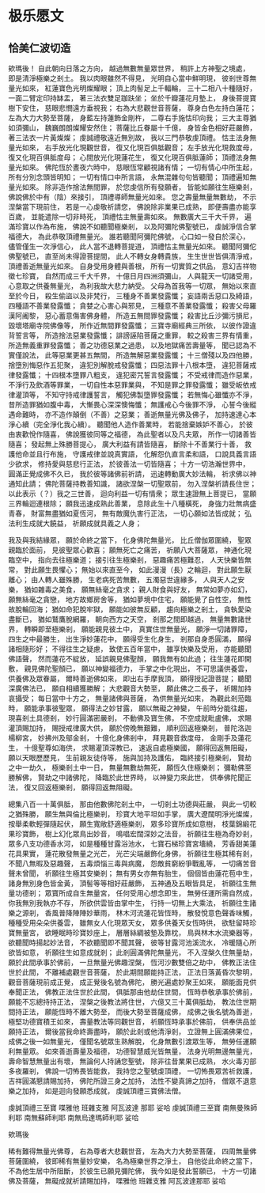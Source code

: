 # 极乐愿文

## 恰美仁波切造

欸瑪後！
自此朝向日落之方向，
越過無數無量眾世界，
稍許上方神聖之境處，
即是清淨極樂之剎土。
我以肉眼雖然不得見，
光明自心當中鮮明現，
彼剎世尊無量光如來，
紅蓮寶色光明燦耀眼；
頂上肉髻足上千輻輪，
三十二相八十種隨好，
一面二臂定印持缽盂，
著三法衣雙足跏趺坐；
坐於千瓣蓮花月墊上，
身後菩提寶樹下安住，
慈眼悲憫遠方垂視我；
右為大悲觀世音菩薩，
尊身白色左持白蓮花；
左為大力大勢至菩薩，
身藍左持蓮飾金剛杵，
二尊右手施怙印向我；
三大主尊猶如須彌山，
魏巍朗朗燦耀安然住；
菩薩比丘眷屬十千億，
身皆金色相好莊嚴飾，
著三法衣一片黃燦燦；
虔誠禮敬遠近無別故，
我以三門恭敬虔頂禮。
怙主法身無量光如來，
右手放光化現觀世音，
復又化現百俱胝觀音；
左手放光化現救度母，
復又化現百俱胝度母；
心間放光化現蓮花生，
復又化現百俱胝蓮師；
頂禮法身無量光如來。
佛陀恆於晝夜六時中，
慈眼恆常顧視諸有情；
一切有情心中所生起，
所有分別念頭皆明知；
一切有情口中所言語，
永無混雜句句皆聽聞；
頂禮遍知無量光如來。
除非造作捨法無間罪，
於您虔信所有發願者，
皆能如願往生極樂剎，
佛說佛於中有（陰）來接引，
頂禮導師無量光如來。
您之壽量無量無數劫，
不示涅槃當下現前住，
若是一心虔敬祈請您，
佛說除非業果已成熟，
即便壽盡亦能享百歲，
並能遣除一切非時死，
頂禮怙主無量壽如來。
無數廣大三千大千界，
遍滿珍寶以作為布施，
佛說不如聽聞極樂剎，
以及阿彌陀佛聖號已，
虔誠淨信合掌福德大，
為此恭敬頂禮無量光。
誰若聽聞阿彌陀佛號，
心口如一發自於深心，
儘管僅生一次淨信心，
此人當不退轉菩提道，
頂禮怙主無量光如來。
聽聞阿彌佗佛聖號已，
直至尚未得證菩提間，
此人不轉女身轉貴族，
生生世世皆俱清淨戒，
頂禮善逝無量光如來。
自身受用身體與善根，
所有一切實質之供品，
意幻吉祥物徵七珍寶，
自然而成三千大千界，
十億日月四洲須彌山，
人與龍天一切諸受用，
心意取之供養無量光，
為利我故大悲力納受。
父母為首我等一切眾，
無始以來直至於今日，
殺生偷盜以及非梵行，
三種身不善業發露懺；
妄語兩舌惡口及綺語，
四種語不善業發露懺；
貪婪之心害心與邪見，
三種意不善業發露懺；
殺害父母羅漢阿阇黎，
惡心蓄意傷害佛身體，
所造五無間罪發露懺；
殺害比丘沙彌污損尼，
毀壞塔廟寺院佛像等，
所作近無間罪發露懺；
三寶寺廟經典三所依，
以彼作證違背誓言等，
所造捨法惡業發露懺；
誹謗誣陷菩薩之重罪，
較之殺害三界有情重，
所造無義重罪發露懺；
善之功德惡業之過患，
以及地獄痛苦壽量等，
聞已認為不實僅說法，
此等惡業更甚五無間，
所造無解惡業發露懺；
十三僧殘以及四他勝，
捨墮別悔惡作五犯聚，
違犯別解脫戒發露懺；
四惡法罪十八根本墮，
違犯菩薩戒律發露懺；
十四根本墮罪八粗支，
違犯密咒誓言發露懺；
不受戒律而造作惡業，
不淨行及飲酒等罪業，
一切自性本惡罪業與，
不知是罪之罪發露懺；
雖受皈依戒律灌頂等，
不知守持戒律護誓言，
觸犯佛製墮罪發露懺；
若無悔心雖懺亦不淨，
昔所造罪猶如腹中毒，
大慚畏心深深懊悔懺；
無護戒心今後罪不淨，
心誓今後縱遇命難時，
亦不造作顛倒（不善）之惡業；
善逝無量光佛及佛子，
加持速達心本淨心續（完全淨化我心續）。
聽聞他人造作善業時，
若能捨棄嫉妒不善心，
於彼由衷歡悅作隨喜，
佛說獲彼同等之福德，
為此聖者以及凡夫眾，
所作一切諸善皆隨喜；
發起無上殊勝菩提心，
廣大利益有請皆隨喜，
斷除十不善業行十善，
救護他命並且行布施，
守護戒律並說真實語，
化解怨仇直言柔和語，
口說具義言語少欲求，
修持愛與慈悲行正法，
於彼善法一切皆隨喜；
十方一切浩瀚世界中，
圓滿正覺成佛不久已，
我於彼等諸佛前祈請，
迅速轉動廣大妙法輪，
祈求佛以神通知此請；
佛陀菩薩持教善知識，
諸欲涅槃一切聖眾前，
勿入涅槃祈請長住世；
以此表示（？）我之三世善，
迴向利益一切有情衆；
眾生速證無上菩提已，
當願三界輪迴連根除；
願我迅速成熟此善業，
息除此生十八種橫死，
身強力壯無病盛青春，
財富無盡猶如夏恆河，
無有敵魔仇害行正法，
一切心願如法皆成就；
弘法利生成就大饒益，
祈願成就具義之人身；

我及與我結緣眾，
願於命終之當下，
化身佛陀無量光，
比丘僧伽眾圍繞，
聖眾親臨於面前，
見彼聖眾心歡喜；
願無死亡之痛苦，
祈願八大菩薩眾，
神通化現臨空中，
指向去往極樂道；
接引往生極樂剎，
惡趣痛苦極難忍，
人天快樂皆無常，
對此願生畏懼心；
無始以來直至今，
如此漫漫（長）之輪迴，
對此願生厭離心；
由人轉人雖殊勝，
生老病死苦無數，
五濁惡世違緣多，
人與天人之安樂，
猶如雜毒之美食，
願無絲毫之貪求；
親人財食與好友，
無常如夢亦如幻，
願無絲毫之貪戀，
地方故鄉房舍等，
猶如夢境中住宅，
願能覺了自性空，
無性故脫輪回海；
猶如命犯脫牢獄，
願能如彼無反顧，
趨向極樂之剎土，
貪執愛染盡斷已，
猶如鷲鷹脫網羅，
朝向西方之天空，
剎那之間即越過，
無量無數諸世界，
轉瞬即至極樂剎，
願能親見彼土中，
真實住世無量光，
願淨一切諸罪障，
四生之中最勝生，
出生淨妙蓮花中，
願得受生化身生，
剎那自身悉圓滿，
願得諸相隨形好；
不得往生之疑慮，
致使五百年當中，
雖享快樂及受用，
亦能聽聞佛語聲，
然而蓮花不綻放，
延誤親見佛聖顏，
願我無有如此過；
往生蓮花即開敷，
親見佛陀聖顏已，
願以神變福德力，
手掌之中化現出，
不可思議供養雲，
供養佛及眾眷屬，
爾時善逝佛如來，
即出右手摩我頂，
願得授記證菩提；
聽聞深廣佛法已，
願自相續獲勝解；
大悲觀音大勢至，
願此佛之二長子，
祈賜加持哀攝受；
每日當中十方之，
無量諸佛與菩薩，
為供無量光如來，
為觀此剎蒞臨時，
願能承事彼聖眾，
願得法之妙甘露，
願以無礙之神變，
午前時分能往趨，
現喜剎土具德剎，
妙行圓滿密嚴剎，
不動佛及寶生佛，
不空成就毗盧佛，
求賜灌頂賜加持，
賜授戒律廣大供，
願於傍晚無艱難，
順利回返極樂剎，
普陀洛迦楊柳宮，
妙拂州及鄔金剎，
十億化身佛剎中，
拜見觀音救度母，
金剛手及蓮花生，
十億聖尊如海供，
求賜灌頂深教已，
速返自處極樂國，
願得回返無阻礙，
願以天眼歷歷見，
生前親友徒侍等，
施與加持及護佑，
臨終接引極樂剎，
賢劫之中一劫久，
極樂剎土中一日，
無量無數劫無死，
願恆久住極樂剎；
彌勒佛至勝解佛，
賢劫之中諸佛陀，
降臨於此世界時，
以神變力來此世，
供奉佛陀聞正法，
復又回返極樂剎，
願得回返無阻礙。

總集八百一十萬俱胝，
那由他數佛陀剎土中，
一切剎土功德與莊嚴，
與此一切較之猶殊勝，
願生無與倫比極樂剎，
珍寶大地平坦如手掌，
廣大遼闊明淨光燦燦，
按舉柔軟輕彈隨起伏，
願生寬敞舒適極樂剎，
眾多珍寶所成如意樹，
枝葉錦緞花果珍寶飾，
樹上幻化眾鳥出妙音，
鳴唱宏闊深妙之法音，
祈願往生極為奇妙剎，
眾多八支功德香水河，
如是種種甘露浴池水，
七寶石梯珍寶宮墻繞，
芳香甜美蓮花具果實，
蓮花散發無量之光芒，
光芒尖端嚴飾化身佛，
祈願往生極其稀有剎，
不聞八無暇及惡趣聲，
五毒煩惱三毒與病魔，
怨敵貧窮紛爭戰亂等，
一切痛苦音聲未曾聞，
祈願往生極其安樂剎；
無有男女亦無有胎生，
個個皆由蓮花苞中生，
諸身無別身色皆金黃，
頂髻等等相好莊嚴飾，
五神通及五眼皆具足，
祈願往生無量功德剎；
眾寶所成自生無量宮，
任何受用心想念即生，
無勞任運所需自然成，
你我無別我執亦不存，
所欲供雲皆由掌中生，
行持一切無上大乘法，
祈願往生諸樂之源剎，
香風普降陣陣妙華雨，
林木河流蓮花皆恆時，
散發悅意色聲香味觸，
種種受用朵朵供養雲，
雖無女人化現眾天女，
眾多供養天女恆時供，
欲駐留時珍寶無量宮，
欲睡眠時珍寶妙座上，
層層絲綢被墊及靠枕，
鳥與林木水流樂器等，
欲聽聞時揚起妙法音，
不欲聽聞即不聞其聲，
彼等甘露河池溪流水，
冷暖隨心所欲皆如意，
祈願往生如意成就剎；
此剎圓滿佛陀無量光，
不入涅槃久住無量劫，
願於此間承事於佛前，
一旦無量光佛趣涅槃，
恆河沙數雙倍之劫中，
佛教正法住世於此間，
不離補處觀世音菩薩，
於此期間願能持正法，
正法日落黃昏次黎明，
觀音菩薩現前成正覺，
成正覺後名號為佛陀，
勝光遍處妙聚王如來，
願能面見供奉聞正法，
佛教正法住世於此間，
俱胝那由他劫住世間，
恆時恭敬承事於佛前，
願能不忘總持持正法，
涅槃之後教法將住世，
六億又三十萬俱胝劫，
教法住世期間持正法，
願能恆時不離大勢至，
而後大勢至菩薩成佛，
成佛之後名號為善逝，
極堅功德寶積王如來，
壽量教法等同觀世音，
祈願恆時承事於佛前，
供奉供品並願持正法，
爾後當我命終壽盡時，
願於此剎或他清淨剎，
立證無上圓滿佛果位，
成佛之後一如無量光，
僅聞名號眾生熟解脫，
化身無數引渡眾生等，
無勞任運願利無量眾。
如來善逝壽量及福德，
功德智慧威光皆無量，
法身光明無邊無量光，
壽命智慧無量出有壞，
無論何人持誦您聖號，
除非往昔業果已成熟，
水火毒刃部多夜羅剎，
佛說一切怖畏皆能救，
我持您之聖號虔頂禮，
一切怖畏眾苦祈救護，
吉祥圓滿懇請賜加持，
佛陀所證三身之加持，
法性不變真諦之加持，
僧眾不退意樂之加持，
如是迴向發願悉成就，
虔誠頂禮三寶佛法僧。

虔誠頂禮三至寶
喋雅他 班雜支雅 阿瓦波達 那耶 娑哈
虔誠頂禮三至寶
南無曼殊師利耶 南無蘇師利耶 南無烏達瑪師利耶 娑哈

欸瑪後

稀有難得無量光佛尊，
右為尊者大悲觀世音，
左為大力大勢至菩薩，
四周無量佛菩薩圍繞，
彼即稀有無量妙安樂，
名為極樂世界之淨土，
自他從此命終之當下，
不為他生居中所阻斷，
於彼生已願見彌陀佛，
我今如是發此誓願已，
十方一切諸佛及菩薩，
無礙成就祈請賜加持，
喋雅他 班雜支雅 阿瓦波達那耶 娑哈
